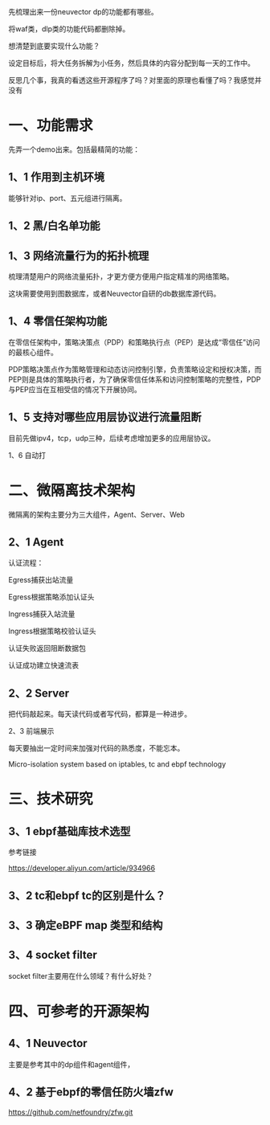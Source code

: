 先梳理出来一份neuvector dp的功能都有哪些。

将waf类，dlp类的功能代码都删除掉。

想清楚到底要实现什么功能？



设定目标后，将大任务拆解为小任务，然后具体的内容分配到每一天的工作中。

反思几个事，我真的看透这些开源程序了吗？对里面的原理也看懂了吗？我感觉并没有



# 一、功能需求

先弄一个demo出来。包括最精简的功能：

## 1、1 作用到主机环境

能够针对ip、port、五元组进行隔离。



## 1、2 黑/白名单功能





## 1、3 网络流量行为的拓扑梳理

梳理清楚用户的网络流量拓扑，才更方便方便用户指定精准的网络策略。

这块需要使用到图数据库，或者Neuvector自研的db数据库源代码。



## 1、4 零信任架构功能

在零信任架构中，策略决策点（PDP）和策略执行点（PEP）是达成“零信任”访问的最核心组件。

PDP策略决策点作为策略管理和动态访问控制引擎，负责策略设定和授权决策，而PEP则是具体的策略执行者，为了确保零信任体系和访问控制策略的完整性，PDP与PEP应当在互相受信的情况下开展协同。



## 1、5 支持对哪些应用层协议进行流量阻断

目前先做ipv4，tcp，udp三种，后续考虑增加更多的应用层协议。



1、6 自动打



# 二、微隔离技术架构

微隔离的架构主要分为三大组件，Agent、Server、Web

## 2、1 Agent

认证流程：

Egress捕获出站流量

Egress根据策略添加认证头

Ingress捕获入站流量

Ingress根据策略校验认证头

认证失败返回阻断数据包

认证成功建立快速流表



## 2、2 Server

把代码敲起来。每天读代码或者写代码，都算是一种进步。



2、3 前端展示



每天要抽出一定时间来加强对代码的熟悉度，不能忘本。

 Micro-isolation system based on iptables, tc and ebpf technology



# 三、技术研究

## 3、1 ebpf基础库技术选型

参考链接

https://developer.aliyun.com/article/934966



## 3、2 tc和ebpf tc的区别是什么？



## 3、3 确定eBPF map 类型和结构



## 3、4 socket filter

socket filter主要用在什么领域？有什么好处？



# 四、可参考的开源架构

## 4、1 Neuvector

主要是参考其中的dp组件和agent组件，



## 4、2 基于ebpf的零信任防火墙zfw

https://github.com/netfoundry/zfw.git
